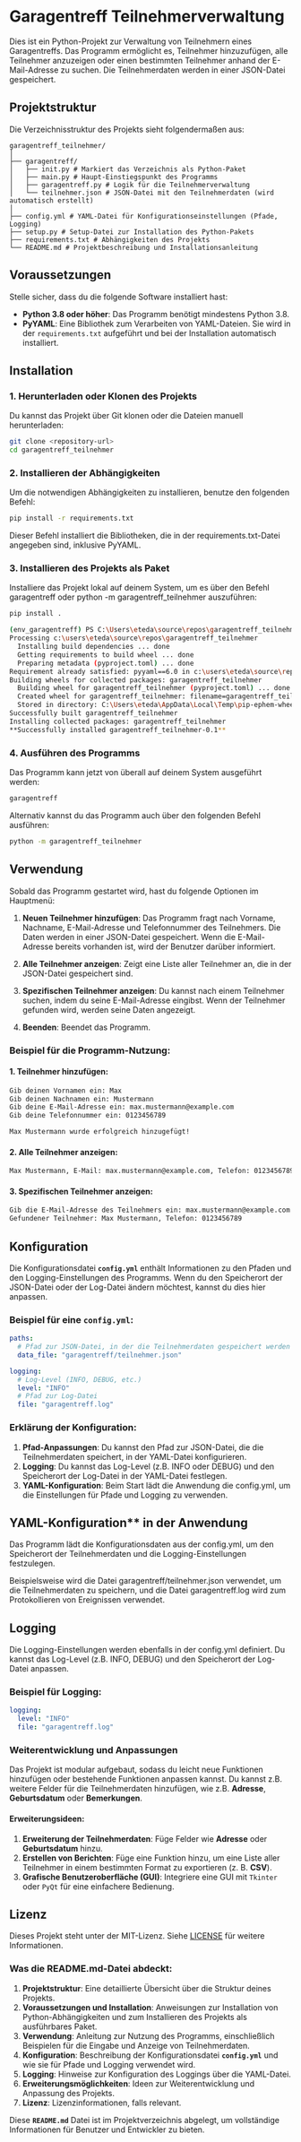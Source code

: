 # Garagentreff Teilnehmerverwaltung

Dies ist ein Python-Projekt zur Verwaltung von Teilnehmern eines Garagentreffs.
Das Programm ermöglicht es, Teilnehmer hinzuzufügen, alle Teilnehmer anzuzeigen oder einen bestimmten Teilnehmer anhand der E-Mail-Adresse zu suchen.
Die Teilnehmerdaten werden in einer JSON-Datei gespeichert. 

## Projektstruktur

Die Verzeichnisstruktur des Projekts sieht folgendermaßen aus:



```
garagentreff_teilnehmer/
│
├── garagentreff/
│	├── init.py # Markiert das Verzeichnis als Python-Paket
│	├── main.py # Haupt-Einstiegspunkt des Programms
│	├── garagentreff.py # Logik für die Teilnehmerverwaltung
│	└── teilnehmer.json # JSON-Datei mit den Teilnehmerdaten (wird automatisch erstellt)
│
├── config.yml # YAML-Datei für Konfigurationseinstellungen (Pfade, Logging)
├── setup.py # Setup-Datei zur Installation des Python-Pakets
├── requirements.txt # Abhängigkeiten des Projekts
└── README.md # Projektbeschreibung und Installationsanleitung
```


## Voraussetzungen

Stelle sicher, dass du die folgende Software installiert hast:

- **Python 3.8 oder höher**: Das Programm benötigt mindestens Python 3.8.
- **PyYAML**: Eine Bibliothek zum Verarbeiten von YAML-Dateien. Sie wird in der `requirements.txt` aufgeführt und bei der Installation automatisch installiert.

## Installation

### 1. Herunterladen oder Klonen des Projekts

Du kannst das Projekt über Git klonen oder die Dateien manuell herunterladen:

```bash
git clone <repository-url>
cd garagentreff_teilnehmer
```

### 2. Installieren der Abhängigkeiten

Um die notwendigen Abhängigkeiten zu installieren, benutze den folgenden Befehl:

```bash
pip install -r requirements.txt
```

Dieser Befehl installiert die Bibliotheken, die in der requirements.txt-Datei angegeben sind, inklusive PyYAML.


### 3. Installieren des Projekts als Paket

Installiere das Projekt lokal auf deinem System, um es über den Befehl garagentreff oder python -m garagentreff_teilnehmer auszuführen:

```bash
pip install .
```

```bash
(env_garagentreff) PS C:\Users\eteda\source\repos\garagentreff_teilnehmer> python -m pip install .
Processing c:\users\eteda\source\repos\garagentreff_teilnehmer
  Installing build dependencies ... done
  Getting requirements to build wheel ... done
  Preparing metadata (pyproject.toml) ... done
Requirement already satisfied: pyyaml==6.0 in c:\users\eteda\source\repos\garagentreff_teilnehmer\env_garagentreff\lib\site-packages (from garagentreff_teilnehmer==0.1) (6.0)
Building wheels for collected packages: garagentreff_teilnehmer
  Building wheel for garagentreff_teilnehmer (pyproject.toml) ... done
  Created wheel for garagentreff_teilnehmer: filename=garagentreff_teilnehmer-0.1-py3-none-any.whl size=3331 sha256=2b109c4924fe086c117a5dc04734fea7d0ecfdffaec56c381e12a69cfd78ccde
  Stored in directory: C:\Users\eteda\AppData\Local\Temp\pip-ephem-wheel-cache-cs1p2mvw\wheels\9b\c5\33\c53485abd6f984c62e8966317ca2c64885b7eee0b0967ebb79
Successfully built garagentreff_teilnehmer
Installing collected packages: garagentreff_teilnehmer
**Successfully installed garagentreff_teilnehmer-0.1**
```


### 4. Ausführen des Programms

Das Programm kann jetzt von überall auf deinem System ausgeführt werden:

```bash
garagentreff
```

Alternativ kannst du das Programm auch über den folgenden Befehl ausführen:

```bash
python -m garagentreff_teilnehmer
```



## Verwendung

Sobald das Programm gestartet wird, hast du folgende Optionen im Hauptmenü:

1. **Neuen Teilnehmer hinzufügen**: Das Programm fragt nach Vorname, Nachname, E-Mail-Adresse und Telefonnummer des Teilnehmers. Die Daten werden in einer JSON-Datei gespeichert. Wenn die E-Mail-Adresse bereits vorhanden ist, wird der Benutzer darüber informiert.
   
2. **Alle Teilnehmer anzeigen**: Zeigt eine Liste aller Teilnehmer an, die in der JSON-Datei gespeichert sind.

3. **Spezifischen Teilnehmer anzeigen**: Du kannst nach einem Teilnehmer suchen, indem du seine E-Mail-Adresse eingibst. Wenn der Teilnehmer gefunden wird, werden seine Daten angezeigt.

4. **Beenden**: Beendet das Programm.

### Beispiel für die Programm-Nutzung:

#### 1. Teilnehmer hinzufügen:

```bash
Gib deinen Vornamen ein: Max
Gib deinen Nachnamen ein: Mustermann
Gib deine E-Mail-Adresse ein: max.mustermann@example.com
Gib deine Telefonnummer ein: 0123456789

Max Mustermann wurde erfolgreich hinzugefügt!
```

#### 2. Alle Teilnehmer anzeigen:

```bash
Max Mustermann, E-Mail: max.mustermann@example.com, Telefon: 0123456789
```

#### 3. Spezifischen Teilnehmer anzeigen:

```bash
Gib die E-Mail-Adresse des Teilnehmers ein: max.mustermann@example.com
Gefundener Teilnehmer: Max Mustermann, Telefon: 0123456789
```



## Konfiguration

Die Konfigurationsdatei **`config.yml`** enthält Informationen zu den Pfaden und den Logging-Einstellungen des Programms.
Wenn du den Speicherort der JSON-Datei oder der Log-Datei ändern möchtest, kannst du dies hier anpassen.

### Beispiel für eine `config.yml`:

```yaml
paths:
  # Pfad zur JSON-Datei, in der die Teilnehmerdaten gespeichert werden
  data_file: "garagentreff/teilnehmer.json"

logging:
  # Log-Level (INFO, DEBUG, etc.)
  level: "INFO"
  # Pfad zur Log-Datei
  file: "garagentreff.log"
```

### Erklärung der Konfiguration:
1. **Pfad-Anpassungen**: Du kannst den Pfad zur JSON-Datei, die die Teilnehmerdaten speichert, in der YAML-Datei konfigurieren.
2. **Logging**: Du kannst das Log-Level (z.B. INFO oder DEBUG) und den Speicherort der Log-Datei in der YAML-Datei festlegen.
3. **YAML-Konfiguration**: Beim Start lädt die Anwendung die config.yml, um die Einstellungen für Pfade und Logging zu verwenden.

## YAML-Konfiguration** in der Anwendung
Das Programm lädt die Konfigurationsdaten aus der config.yml, um den Speicherort der Teilnehmerdaten und die Logging-Einstellungen festzulegen.

Beispielsweise wird die Datei garagentreff/teilnehmer.json verwendet, um die Teilnehmerdaten zu speichern, und die Datei garagentreff.log wird zum Protokollieren von Ereignissen verwendet.


## Logging
Die Logging-Einstellungen werden ebenfalls in der config.yml definiert. Du kannst das Log-Level (z.B. INFO, DEBUG) und den Speicherort der Log-Datei anpassen.

### Beispiel für Logging:

```yaml
logging:
  level: "INFO"
  file: "garagentreff.log"
```

### Weiterentwicklung und Anpassungen
Das Projekt ist modular aufgebaut, sodass du leicht neue Funktionen hinzufügen oder bestehende Funktionen anpassen kannst.
Du kannst z.B. weitere Felder für die Teilnehmerdaten hinzufügen, wie z.B. **Adresse**, **Geburtsdatum** oder **Bemerkungen**.

#### Erweiterungsideen:
1. **Erweiterung der Teilnehmerdaten**: Füge Felder wie **Adresse** oder **Geburtsdatum** hinzu.
2. **Erstellen von Berichten**: Füge eine Funktion hinzu, um eine Liste aller Teilnehmer in einem bestimmten Format zu exportieren (z. B. **CSV**).
3. **Grafische Benutzeroberfläche (GUI)**: Integriere eine GUI mit `Tkinter` oder `PyQt` für eine einfachere Bedienung.


## Lizenz

Dieses Projekt steht unter der MIT-Lizenz. Siehe [LICENSE](LICENSE) für weitere Informationen.

### Was die **README.md**-Datei abdeckt:

1. **Projektstruktur**: Eine detaillierte Übersicht über die Struktur deines Projekts.
2. **Voraussetzungen und Installation**: Anweisungen zur Installation von Python-Abhängigkeiten und zum Installieren des Projekts als ausführbares Paket.
3. **Verwendung**: Anleitung zur Nutzung des Programms, einschließlich Beispielen für die Eingabe und Anzeige von Teilnehmerdaten.
4. **Konfiguration**: Beschreibung der Konfigurationsdatei **`config.yml`** und wie sie für Pfade und Logging verwendet wird.
5. **Logging**: Hinweise zur Konfiguration des Loggings über die YAML-Datei.
6. **Erweiterungsmöglichkeiten**: Ideen zur Weiterentwicklung und Anpassung des Projekts.
7. **Lizenz**: Lizenzinformationen, falls relevant.

Diese **`README.md`** Datei ist im Projektverzeichnis abgelegt, um vollständige Informationen für Benutzer und Entwickler zu bieten.

